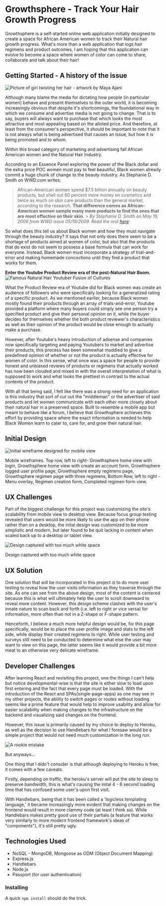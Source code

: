 # Growthsphere - Track Your Hair Growth Progress


Growthsphere is a self-started online web application initially designed to create a space for African American women to track their Natural hair growth progress. What's more than a web application that logs hair regimens and product outcomes, I am hoping that this application can evolve to become a space where women of color can come to share, collaborate and talk about their hair!

## Getting Started - A history of the issue

![Picture of girl twisting her hair - artwork by Maya Ajani](https://i.pinimg.com/564x/9e/7d/d0/9e7dd0a3d79845cbabf87ceb21cf373f.jpg "Picture of girl twisting her hair - artwork by Maya Ajani")

Although many blame the media for dictating how people (in particular women) behave and present themselves to the outer world, it is becoming increasingly obvious that despite it's shortcomings, the foundational way in which we consume and advertise media is not going to change. That is to say, buyers will always want to purchase that which looks the most attractive and most appealing based on the alloted price. And therefore, at least from the consumer's perspective, it should be important to note that it is not always what is being advertised that causes an issue, but how it is being promoted and to whom.

Within this broad category of marketing and advertising fall African American women and the Natural Hair Industry.

According to an Essence Panel exploring the power of the Black dollar and the extra price POC women must pay to feel beautiful, Black women already commit a huge chunk of change to the beauty industry. As Stephanie D. Smith on WWD.com writes:

> African-American women spend $7.5 billion annually on beauty products, but shell out 80 percent more money on cosmetics and twice as much on skin care products than the general market, according to the research. **That difference comes as African-American women sample many more products to find the ones that are most effective on their skin.** > _By Stephanie D. Smith on May 19, 2009 from WWD issue 05/19/2009. Read the rest [here](https://wwd.com/beauty-industry-news/color-cosmetics/essence-panel-explores-beauty-purchasing-2139829/)_

So what does this tell us about Black women and how they must navigate through the beauty industry? It says that not only does there seem to be a shortage of products aimed at women of color, but also that the products that do exist do not seem to possess a base formula that can work for everyone. Instead, Black women must incorporate a strategy of trial-and-error and making homemade concoctions until they find a product that works for them.

**Enter the Youtube Product Review era of the post-Natural Hair Boom.**
![Famous Natural Hair Youtuber Fusion of Cultures](https://media.giphy.com/media/3o7WIFSA2SEOpmkbba/giphy.gif)

What the Product Review era of Youtube did for Black women was create an audience of followers who were specifically looking for a generalized rating of a specific product. As we mentioned earlier, because Black women mostly found their products through an array of trials-and-error, Youtube provided a platform where many buyers could simply see one person try a specified product and give their personal opinion on it, while the buyer decides for themselves whether the both product reviewer's characteristics as well as their opinion of the product would be close enough to actually make a purchase.

However, after Youtube's heavy introduction of adsense and companies now specifically targeting and paying Youtubers to market and advertise their products, this process has been somewhat muddied to give a predefined opinion of whether or not the product is actually effective for women of color. In this sense, what once was a space for people to provide honest and unbiased reviews of products or regimens that actually worked has now been clouded and mixed in with the overall interpretation of what is supposed to work and what looks the prettiest in contrast to the actual contents of the product.

With all that being said, I felt like there was a strong need for an
application is this industry that sort of cut out the "middleman" or
the advertiser of said products and let women communicate with each
other more closely about their natural hair in a preserved space.
Built to resemble a mobile app but meant to behave like a forum, I
believe that Growthsphere achieves this effort by providing space
where the exact information is needed to help Black Women learn to
cater to, care for, and grow their natural hair.

## Initial Design

![Initial wireframe designed for mobile view](hair-journal/planning/mobile_mockup.png?raw=true "Initial wireframe designed for mobile view")

Mobile wireframes. Top row, left to right- Growthsphere home view
with login, Growthsphere home view with create an account form,
Growthsphere logged user profile page, Growthsphere empty regimens
page, Growthsphere regimen page with three regimens, Bottom Row,
left to right - Menu overlay, Regimen creation form, Completed
regimen form view.

## UX Challenges

Part of the biggest challenge for this project was customizing the
site's scalability from mobile view to desktop view. Because focus
group testing revealed that users would be more likely to use the
app on their phone rather than on a desktop, the inital design was
customized to be more simplistic and modern, but later found to be
quit lacking in content when scaled back up to a desktop or tablet
view.

![Design captured with too much white space](https://media.giphy.com/media/rUKo3LsN87mSGteqpa/giphy.gif)

Design captured with too much white space

## UX Solution

One solution that will be incorporated in this project is to do more
user testing to reveal how the user visits information as they
traverse through the site. As one can see from the above design,
most of the content is centered because this is what will ultimately
help the user to scroll downward to reveal more content. However,
this design scheme clashes with the user's innate nature to scan
back and forth (i.e. left to right or vice versa) for information,
more often than not in a Z-shape or F-shape pattern.

Henceforth, I believe a much more helpful design would be, for this
page specifically, would be to place the user profile image and
stats to the left side, while display their created regimens to
right. While user testing and surveys still need to be conducted to
determine what else the user may want to view on this page, the
latter seems like it would provide a bit more meat to an otherwise
very delicate wireframe.

## Developer Challenges

After learning React and revisiting this project, one the things I
can't help but notice developmental-wise is that the site is either
slow to load upon first entering and the fact that every page must
be loaded. With the introduction of the React and
SPAs(single-page-apps) as one may see in my other projects, the
ability to switch pages or routes without loading seems like a prime
feature that would help to improve usability and allow for easier
scalability when making changes to the infrastructure on the backend
and visualizing said changes on the frontend.

However, this issue is primarily caused by my choice to deploy to
Heroku, as well as the decision to use Handlebars for what I foresaw
would be a simple project that would not need much customization in
the long run.

![A rookie mistake](https://media.giphy.com/media/rJSKGg8010eUE/giphy.gif)

But anyways...

One thing that I didn't consider is that although deploying to Heroku is free, it comes with a few caveats. 

Firstly,
depending on traffic, the heroku's server will put the site to sleep
to preserve bandwidth, this is what's causing the inital 4 - 6
second loading time that has confused some user's upon first visit.

With Handlebars, being that it has been called a 'logicless
templating language,' it became increasingly more evident that
making changes on the frontend would result in more clammy code (at
least I think so). While Handlebars makes pretty good use of their
partials (a feature that works very similarly to more modern
frontend framework's ideas of "components"), it's still pretty ugly.


## Technologies Used
-  NoSQL - MongoDB, Mongoose as ODM (Object Document Mapping)
- Express.js 
- Handlebars
- Node.js
- Passport (for user authentication)

### Installing

A quick ```npm install``` should do the trick.

